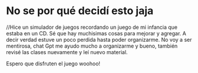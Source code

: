 # No se por qué decidí esto jaja

//Hice un simulador de juegos recordando un juego de mi infancia que estaba en un CD. Sé que hay muchisimas cosas para mejorar y agregar. A decir verdad estuve un poco perdida hasta poder organizarme. No voy a ser mentirosa, chat Gpt me ayudo mucho a organizarme y bueno, también revisé las clases nuevamente y leí nuevo material.

Espero que disfruten el juego woohoo!
